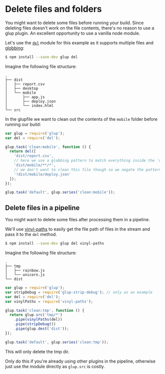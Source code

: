 # Delete files and folders

You might want to delete some files before running your build. Since deleting files doesn't work on the file contents, there's no reason to use a glup plugin. An excellent opportunity to use a vanilla node module.

Let's use the [`del`](https://github.com/sindresorhus/del) module for this example as it supports multiple files and [globbing](https://github.com/sindresorhus/multimatch#globbing-patterns):

```sh
$ npm install --save-dev glup del
```

Imagine the following file structure:

```
.
├── dist
│   ├── report.csv
│   ├── desktop
│   └── mobile
│       ├── app.js
│       ├── deploy.json
│       └── index.html
└── src
```

In the glupfile we want to clean out the contents of the `mobile` folder before running our build:

```js
var glup = require('glup');
var del = require('del');

glup.task('clean:mobile', function () {
  return del([
    'dist/report.csv',
    // here we use a globbing pattern to match everything inside the `mobile` folder
    'dist/mobile/**/*',
    // we don't want to clean this file though so we negate the pattern
    '!dist/mobile/deploy.json'
  ]);
});

glup.task('default', glup.series('clean:mobile'));
```


## Delete files in a pipeline

You might want to delete some files after processing them in a pipeline.

We'll use [vinyl-paths](https://github.com/sindresorhus/vinyl-paths) to easily get the file path of files in the stream and pass it to the `del` method.

```sh
$ npm install --save-dev glup del vinyl-paths
```

Imagine the following file structure:

```
.
├── tmp
│   ├── rainbow.js
│   └── unicorn.js
└── dist
```

```js
var glup = require('glup');
var stripDebug = require('glup-strip-debug'); // only as an example
var del = require('del');
var vinylPaths = require('vinyl-paths');

glup.task('clean:tmp', function () {
  return glup.src('tmp/*')
    .pipe(vinylPaths(del))
    .pipe(stripDebug())
    .pipe(glup.dest('dist'));
});

glup.task('default', glup.series('clean:tmp'));
```

This will only delete the tmp dir.


Only do this if you're already using other plugins in the pipeline, otherwise just use the module directly as `glup.src` is costly.
